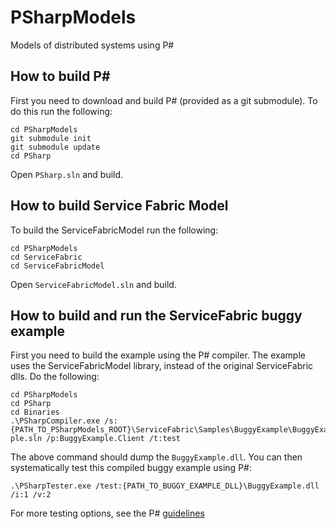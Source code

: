 # PSharpModels
Models of distributed systems using P#

## How to build P#
First you need to download and build P# (provided as a git submodule). To do this run the following:

```
cd PSharpModels
git submodule init
git submodule update
cd PSharp
```

Open `PSharp.sln` and build.

## How to build Service Fabric Model
To build the ServiceFabricModel run the following:

```
cd PSharpModels
cd ServiceFabric
cd ServiceFabricModel
```
Open `ServiceFabricModel.sln` and build.

## How to build and run the ServiceFabric buggy example
First you need to build the example using the P# compiler. The example uses the ServiceFabricModel library, instead of the original ServiceFabric dlls. Do the following:

```
cd PSharpModels
cd PSharp
cd Binaries
.\PSharpCompiler.exe /s:{PATH_TO_PSharpModels_ROOT}\ServiceFabric\Samples\BuggyExample\BuggyExam
ple.sln /p:BuggyExample.Client /t:test
```

The above command should dump the `BuggyExample.dll`. You can then systematically test this compiled buggy example using P#:

```
.\PSharpTester.exe /test:{PATH_TO_BUGGY_EXAMPLE_DLL}\BuggyExample.dll /i:1 /v:2
```

For more testing options, see the P# [guidelines](https://github.com/p-org/PSharp)